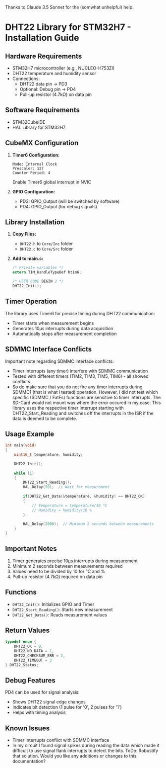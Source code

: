 Thanks to Claude 3.5 Sonnet for the (somwhat unhelpful) help.

# DHT22 Library for STM32H7 - Installation Guide

## Hardware Requirements
- STM32H7 microcontroller (e.g., NUCLEO-H753ZI)
- DHT22 temperature and humidity sensor
- Connections:
  - DHT22 data pin → PD3
  - Optional: Debug pin → PD4
  - Pull-up resistor (4.7kΩ) on data pin

## Software Requirements
- STM32CubeIDE
- HAL Library for STM32H7

## CubeMX Configuration

1. **Timer6 Configuration:**
   ```
   Mode: Internal Clock
   Prescaler: 127
   Counter Period: 4
   ```
   Enable Timer6 global interrupt in NVIC

2. **GPIO Configuration:**
   - PD3: GPIO_Output (will be switched by software)
   - PD4: GPIO_Output (for debug signals)

## Library Installation

1. **Copy Files:**
   - `DHT22.h` to `Core/Inc` folder
   - `DHT22.c` to `Core/Src` folder

2. **Add to main.c:**
   ```c
   /* Private variables */
   extern TIM_HandleTypeDef htim6;

   /* USER CODE BEGIN 2 */
   DHT22_Init();
   ```

## Timer Operation

The library uses Timer6 for precise timing during DHT22 communication:
- Timer starts when measurement begins
- Generates 10µs interrupts during data acquisition
- Automatically stops after measurement completion

## SDMMC Interface Conflicts

Important note regarding SDMMC interface conflicts:
- Timer interrupts (any timer) interfere with SDMMC communication
- Tested with different timers (TIM2, TIM3, TIM5, TIM6) - all showed conflicts
- So do make sure that you do not fire any timer interrupts during SDMMC1 (that is what I tested) operation. However, I did not test which specific (SDMMC / FatFs) functions are sensitive to timer interrupts. The SD-Card would not mount was where the error occured in my case. This library uses the respective timer interrupt starting with DHT22_Start_Reading and switches off the interrupts in the ISR if the data is deemed to be complete.

## Usage Example

```c
int main(void)
{
    uint16_t temperature, humidity;
    
    DHT22_Init();
    
    while (1)
    {
        DHT22_Start_Reading();
        HAL_Delay(50);  // Wait for measurement
        
        if(DHT22_Get_Data(&temperature, &humidity) == DHT22_OK)
        {
            // Temperature = temperature/10 °C
            // Humidity = humidity/10 %
        }
        
        HAL_Delay(2000);  // Minimum 2 seconds between measurements
    }
}
```

## Important Notes

1. Timer generates precise 10µs interrupts during measurement
2. Minimum 2 seconds between measurements required
3. Values need to be divided by 10 for °C and %
4. Pull-up resistor (4.7kΩ) required on data pin

## Functions

- `DHT22_Init()`: Initializes GPIO and Timer
- `DHT22_Start_Reading()`: Starts new measurement
- `DHT22_Get_Data()`: Reads measurement values

## Return Values

```c
typedef enum {
    DHT22_OK = 0,
    DHT22_NO_DATA = 1,
    DHT22_CHECKSUM_ERR = 2,
    DHT22_TIMEOUT = 3
} DHT22_Status;
```

## Debug Features
PD4 can be used for signal analysis:
- Shows DHT22 signal edge changes
- Indicates bit detection (1 pulse for '0', 2 pulses for '1')
- Helps with timing analysis

## Known Issues
- Timer interrupts conflict with SDMMC interface
- In my circuit I found signal spikes during reading the data which made it difficult to use signal flank interrupts to detect the bits. ToDo: Robustify that solution.
Would you like any additions or changes to this documentation?
